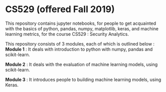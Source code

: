 # CS529 (offered Fall 2019)

This repository contains jupyter notebooks, for people to get acquainted with the basics of python, pandas, numpy, matplotlib,
keras, and machine learning metrics, for the course CS529 : Security Analytics.

This repository consists of 3 modules, each of which is outlined below :  
**Module 1** : It deals with introduction to python with numpy, pandas and scikit-learn.

**Module 2** : It deals with the evaluation of machine learning models, using scikit-learn.

**Module 3** : It introduces people to building machine learning models, using Keras.
